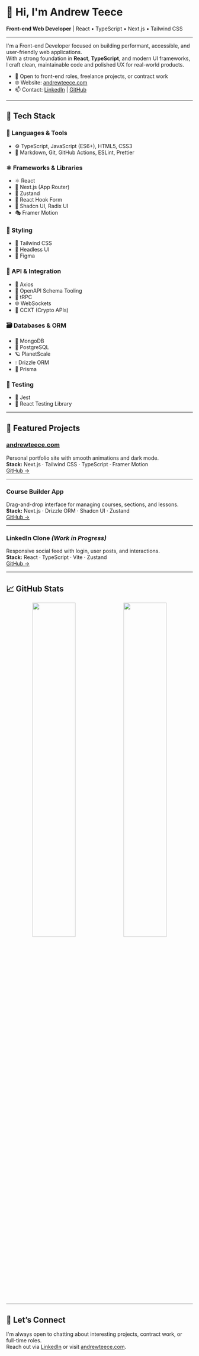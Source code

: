# 👋 Hi, I'm Andrew Teece  
**Front-end Web Developer** | React • TypeScript • Next.js • Tailwind CSS

---

I'm a Front-end Developer focused on building performant, accessible, and user-friendly web applications.  
With a strong foundation in **React**, **TypeScript**, and modern UI frameworks, I craft clean, maintainable code and polished UX for real-world products.

- 💼 Open to front-end roles, freelance projects, or contract work  
- 🌐 Website: [andrewteece.com](https://andrewteece.com)  
- 📫 Contact: [LinkedIn](https://www.linkedin.com/in/andrew-teece/) | [GitHub](https://github.com/andrewteece)

---

## 🧰 Tech Stack

### 🧠 Languages & Tools  
- ⚙️ TypeScript, JavaScript (ES6+), HTML5, CSS3  
- 🧾 Markdown, Git, GitHub Actions, ESLint, Prettier

### ⚛️ Frameworks & Libraries  
- ⚛️ React  
- 🧭 Next.js (App Router)  
- 🌿 Zustand  
- 🧩 React Hook Form  
- 🧱 Shadcn UI, Radix UI  
- 🎭 Framer Motion

### 🎨 Styling  
- 🎨 Tailwind CSS  
- 🧠 Headless UI  
- 🎨 Figma

### 🔌 API & Integration  
- 📡 Axios  
- 🔧 OpenAPI Schema Tooling  
- 🔄 tRPC  
- 🌐 WebSockets  
- 💱 CCXT (Crypto APIs)

### 🗃️ Databases & ORM  
- 🍃 MongoDB  
- 🐘 PostgreSQL  
- 🪐 PlanetScale  
- 💧 Drizzle ORM  
- 🔷 Prisma

### 🧪 Testing  
- 🧪 Jest  
- 🧪 React Testing Library

---

## 📌 Featured Projects

### [andrewteece.com](https://andrewteece.com)  
Personal portfolio site with smooth animations and dark mode.  
**Stack:** Next.js · Tailwind CSS · TypeScript · Framer Motion  
[GitHub →](https://github.com/andrewteece/andrewteece.com)

---

### Course Builder App  
Drag-and-drop interface for managing courses, sections, and lessons.  
**Stack:** Next.js · Drizzle ORM · Shadcn UI · Zustand  
[GitHub →](https://github.com/andrewteece/course-builder)

---

### LinkedIn Clone *(Work in Progress)*  
Responsive social feed with login, user posts, and interactions.  
**Stack:** React · TypeScript · Vite · Zustand  
[GitHub →](https://github.com/andrewteece/linkedin-clone)

---

## 📈 GitHub Stats

<p align="center">
  <img src="https://github-readme-stats.vercel.app/api?username=andrewteece&show_icons=true&theme=dark" width="48%" />
  <img src="https://github-readme-stats.vercel.app/api/top-langs/?username=andrewteece&layout=compact&theme=dark" width="48%" />
</p>

---

## 🤝 Let’s Connect

I'm always open to chatting about interesting projects, contract work, or full-time roles.  
Reach out via [LinkedIn](https://www.linkedin.com/in/andrew-teece/) or visit [andrewteece.com](https://andrewteece.com).

